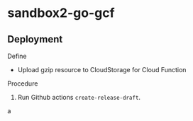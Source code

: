 # sandbox2-go-gcf

## Deployment

Define

- Upload gzip resource to CloudStorage for Cloud Function

Procedure

1. Run Github actions `create-release-draft`.

a